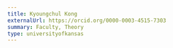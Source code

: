 ```yaml
---
title: Kyoungchul Kong
externalUrl: https://orcid.org/0000-0003-4515-7303
summary: Faculty, Theory
type: universityofkansas
---
```

